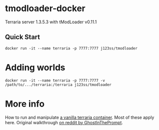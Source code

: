 # tmodloader-docker

Terraria server 1.3.5.3 with tModLoader v0.11.1

## Quick Start

    docker run -it --name terraria -p 7777:7777 j123ss/tmodloader

# Adding worlds

    docker run -it --name terraria -p 7777:7777 -v /path/to/.../terraria:/terraria j123ss/tmodloader

# More info

How to run and manipulate [a vanilla terraria container](https://store.docker.com/community/images/ryshe/terraria). Most of these apply here.
Original walkthrough [on reddit by GhostInThePrompt](https://www.reddit.com/r/Terraria/comments/7dbkfe/how_to_create_a_tmodloadermodded_server_on_linux).
